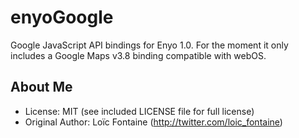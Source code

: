 enyoGoogle
==========

Google JavaScript API bindings for Enyo 1.0.
For the moment it only includes a Google Maps v3.8 binding compatible with webOS.

About Me
--------
* License:           MIT (see included LICENSE file for full license)
* Original Author:   Loïc Fontaine (http://twitter.com/loic_fontaine)